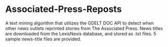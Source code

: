 # Associated-Press-Reposts
A text mining algorithm that utilizes the GDELT DOC API to detect when other news outlets reprinted stories from The Associated Press. News titles are downloaded from the LexisNexis database, and stored as .txt files. 5 sample news-title files are provided. 


